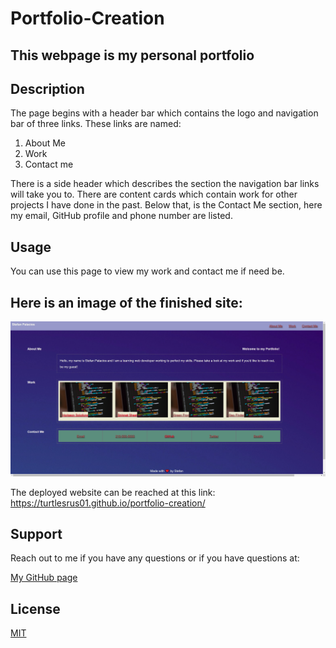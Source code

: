 # Portfolio-Creation


## This webpage is my personal portfolio

## Description
The page begins with a header bar which contains the logo and navigation bar of three links. These links are named:

1. About Me
2. Work
3. Contact me

There is a side header which describes the section the navigation bar links will take you to. There are content cards which contain work for other projects I have done in the past. Below that, is the Contact Me section, here my email, GitHub profile and phone number are listed.



## Usage 
You can use this page to view my work and contact me if need be. 


## Here is an image of the finished site:

![photo of website](./assets/img/Screenshot%202023-02-06%20235736.png)

The deployed website can be reached at this link: https://turtlesrus01.github.io/portfolio-creation/

## Support
Reach out to me if you have any questions or if you have questions at:

[My GitHub page](https://github.com/turtlesrus01)

## License
[MIT](https://github.com/turtlesrus01/portfolio-creation/blob/main/LICENSE)